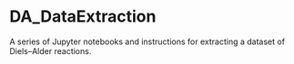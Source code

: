 # DA_DataExtraction
A series of Jupyter notebooks and instructions for extracting a dataset of Diels–Alder reactions.
